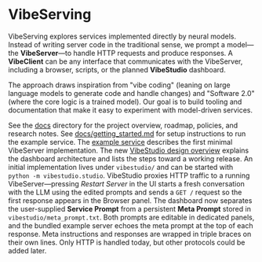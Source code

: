# VibeServing

VibeServing explores services implemented directly by neural models. Instead of writing server code in the traditional sense, we prompt a model—the **VibeServer**—to handle HTTP requests and produce responses. A **VibeClient** can be any interface that communicates with the VibeServer, including a browser, scripts, or the planned **VibeStudio** dashboard.

The approach draws inspiration from "vibe coding" (leaning on large language models to generate code and handle changes) and "Software 2.0" (where the core logic is a trained model). Our goal is to build tooling and documentation that make it easy to experiment with model-driven services.

See the [docs](docs/) directory for the project overview, roadmap, policies, and research notes.
See [docs/getting_started.md](docs/getting_started.md) for setup instructions to run the example service.
The [example service](docs/example_service.md) describes the first minimal VibeServer implementation.
The new [VibeStudio design overview](docs/vibestudio_design.md) explains the dashboard architecture and lists the steps toward a working release. An initial implementation lives under `vibestudio/` and can be started with `python -m vibestudio.studio`. VibeStudio proxies HTTP traffic to a running VibeServer—pressing *Restart Server* in the UI starts a fresh conversation with the LLM using the edited prompts and sends a `GET /` request so the first response appears in the Browser panel. The dashboard now separates the user-supplied **Service Prompt** from a persistent **Meta Prompt** stored in `vibestudio/meta_prompt.txt`. Both prompts are editable in dedicated panels, and the bundled example server echoes the meta prompt at the top of each response. Meta instructions and responses are wrapped in triple braces on their own lines. Only HTTP is handled today, but other protocols could be added later.
